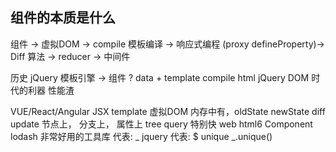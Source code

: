 ## 组件的本质是什么
组件 -> 虚拟DOM -> compile 模板编译 -> 响应式编程 (proxy defineProperty)-> Diff 算法 -> reducer -> 中间件

历史
jQuery 模板引擎 -> 组件 ? data + template compile html
jQuery DOM 时代的利器 性能渣

VUE/React/Angular JSX template
虚拟DOM 内存中有，oldState newState diff update
    节点上， 分支上， 属性上 tree query 特别快
web html6 Component
lodash 非常好用的工具库 代表: _   jquery 代表: $
unique _.unique()